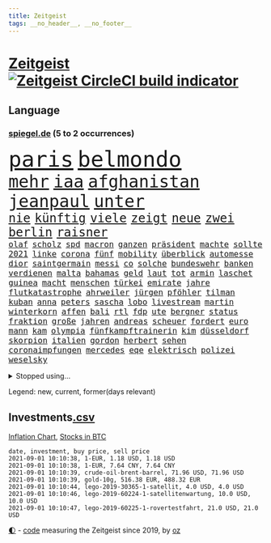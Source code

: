 ```yaml
---
title: Zeitgeist
tags: __no_header__, __no_footer__
---
```


# [Zeitgeist](https://oliz.io/zeitgeist/) [![Zeitgeist CircleCI build indicator](https://circleci.com/gh/ooz/zeitgeist.svg?style=shield)](https://circleci.com/gh/ooz/zeitgeist)

## Language

<h3><a href="https://www.spiegel.de" target="_blank">spiegel.de</a> (5 to 2 occurrences)</h3>
<p style="font-family:monospace">
<span style="font-size:32pt"><a href="news_links.html#paris" class="current">paris</a></span>
<span style="font-size:32pt"><a href="news_links.html#belmondo" class="new">belmondo</a></span>
<br>
<span style="font-size:25pt"><a href="news_links.html#mehr" class="current">mehr</a></span>
<span style="font-size:25pt"><a href="news_links.html#iaa" class="new">iaa</a></span>
<span style="font-size:25pt"><a href="news_links.html#afghanistan" class="current">afghanistan</a></span>
<span style="font-size:25pt"><a href="news_links.html#jeanpaul" class="new">jeanpaul</a></span>
<span style="font-size:25pt"><a href="news_links.html#unter" class="current">unter</a></span>
<br>
<span style="font-size:18pt"><a href="news_links.html#nie" class="current">nie</a></span>
<span style="font-size:18pt"><a href="news_links.html#künftig" class="current">künftig</a></span>
<span style="font-size:18pt"><a href="news_links.html#viele" class="current">viele</a></span>
<span style="font-size:18pt"><a href="news_links.html#zeigt" class="current">zeigt</a></span>
<span style="font-size:18pt"><a href="news_links.html#neue" class="current">neue</a></span>
<span style="font-size:18pt"><a href="news_links.html#zwei" class="current">zwei</a></span>
<span style="font-size:18pt"><a href="news_links.html#berlin" class="current">berlin</a></span>
<span style="font-size:18pt"><a href="news_links.html#raisner" class="new">raisner</a></span>
<br>
<span style="font-size:12pt"><a href="news_links.html#olaf" class="current">olaf</a></span>
<span style="font-size:12pt"><a href="news_links.html#scholz" class="current">scholz</a></span>
<span style="font-size:12pt"><a href="news_links.html#spd" class="current">spd</a></span>
<span style="font-size:12pt"><a href="news_links.html#macron" class="current">macron</a></span>
<span style="font-size:12pt"><a href="news_links.html#ganzen" class="current">ganzen</a></span>
<span style="font-size:12pt"><a href="news_links.html#präsident" class="current">präsident</a></span>
<span style="font-size:12pt"><a href="news_links.html#machte" class="current">machte</a></span>
<span style="font-size:12pt"><a href="news_links.html#sollte" class="current">sollte</a></span>
<span style="font-size:12pt"><a href="news_links.html#2021" class="current">2021</a></span>
<span style="font-size:12pt"><a href="news_links.html#linke" class="current">linke</a></span>
<span style="font-size:12pt"><a href="news_links.html#corona" class="current">corona</a></span>
<span style="font-size:12pt"><a href="news_links.html#fünf" class="current">fünf</a></span>
<span style="font-size:12pt"><a href="news_links.html#mobility" class="new">mobility</a></span>
<span style="font-size:12pt"><a href="news_links.html#überblick" class="current">überblick</a></span>
<span style="font-size:12pt"><a href="news_links.html#automesse" class="new">automesse</a></span>
<span style="font-size:12pt"><a href="news_links.html#dior" class="new">dior</a></span>
<span style="font-size:12pt"><a href="news_links.html#saintgermain" class="current">saintgermain</a></span>
<span style="font-size:12pt"><a href="news_links.html#messi" class="current">messi</a></span>
<span style="font-size:12pt"><a href="news_links.html#co" class="current">co</a></span>
<span style="font-size:12pt"><a href="news_links.html#solche" class="current">solche</a></span>
<span style="font-size:12pt"><a href="news_links.html#bundeswehr" class="current">bundeswehr</a></span>
<span style="font-size:12pt"><a href="news_links.html#banken" class="current">banken</a></span>
<span style="font-size:12pt"><a href="news_links.html#verdienen" class="current">verdienen</a></span>
<span style="font-size:12pt"><a href="news_links.html#malta" class="current">malta</a></span>
<span style="font-size:12pt"><a href="news_links.html#bahamas" class="new">bahamas</a></span>
<span style="font-size:12pt"><a href="news_links.html#geld" class="current">geld</a></span>
<span style="font-size:12pt"><a href="news_links.html#laut" class="current">laut</a></span>
<span style="font-size:12pt"><a href="news_links.html#tot" class="current">tot</a></span>
<span style="font-size:12pt"><a href="news_links.html#armin" class="current">armin</a></span>
<span style="font-size:12pt"><a href="news_links.html#laschet" class="current">laschet</a></span>
<span style="font-size:12pt"><a href="news_links.html#guinea" class="current">guinea</a></span>
<span style="font-size:12pt"><a href="news_links.html#macht" class="current">macht</a></span>
<span style="font-size:12pt"><a href="news_links.html#menschen" class="current">menschen</a></span>
<span style="font-size:12pt"><a href="news_links.html#türkei" class="current">türkei</a></span>
<span style="font-size:12pt"><a href="news_links.html#emirate" class="current">emirate</a></span>
<span style="font-size:12pt"><a href="news_links.html#jahre" class="current">jahre</a></span>
<span style="font-size:12pt"><a href="news_links.html#flutkatastrophe" class="current">flutkatastrophe</a></span>
<span style="font-size:12pt"><a href="news_links.html#ahrweiler" class="current">ahrweiler</a></span>
<span style="font-size:12pt"><a href="news_links.html#jürgen" class="current">jürgen</a></span>
<span style="font-size:12pt"><a href="news_links.html#pföhler" class="current">pföhler</a></span>
<span style="font-size:12pt"><a href="news_links.html#tilman" class="new">tilman</a></span>
<span style="font-size:12pt"><a href="news_links.html#kuban" class="new">kuban</a></span>
<span style="font-size:12pt"><a href="news_links.html#anna" class="current">anna</a></span>
<span style="font-size:12pt"><a href="news_links.html#peters" class="current">peters</a></span>
<span style="font-size:12pt"><a href="news_links.html#sascha" class="new">sascha</a></span>
<span style="font-size:12pt"><a href="news_links.html#lobo" class="new">lobo</a></span>
<span style="font-size:12pt"><a href="news_links.html#livestream" class="current">livestream</a></span>
<span style="font-size:12pt"><a href="news_links.html#martin" class="current">martin</a></span>
<span style="font-size:12pt"><a href="news_links.html#winterkorn" class="current">winterkorn</a></span>
<span style="font-size:12pt"><a href="news_links.html#affen" class="current">affen</a></span>
<span style="font-size:12pt"><a href="news_links.html#bali" class="new">bali</a></span>
<span style="font-size:12pt"><a href="news_links.html#rtl" class="current">rtl</a></span>
<span style="font-size:12pt"><a href="news_links.html#fdp" class="current">fdp</a></span>
<span style="font-size:12pt"><a href="news_links.html#ute" class="current">ute</a></span>
<span style="font-size:12pt"><a href="news_links.html#bergner" class="current">bergner</a></span>
<span style="font-size:12pt"><a href="news_links.html#status" class="current">status</a></span>
<span style="font-size:12pt"><a href="news_links.html#fraktion" class="current">fraktion</a></span>
<span style="font-size:12pt"><a href="news_links.html#große" class="current">große</a></span>
<span style="font-size:12pt"><a href="news_links.html#jahren" class="current">jahren</a></span>
<span style="font-size:12pt"><a href="news_links.html#andreas" class="current">andreas</a></span>
<span style="font-size:12pt"><a href="news_links.html#scheuer" class="current">scheuer</a></span>
<span style="font-size:12pt"><a href="news_links.html#fordert" class="current">fordert</a></span>
<span style="font-size:12pt"><a href="news_links.html#euro" class="current">euro</a></span>
<span style="font-size:12pt"><a href="news_links.html#mann" class="current">mann</a></span>
<span style="font-size:12pt"><a href="news_links.html#kam" class="current">kam</a></span>
<span style="font-size:12pt"><a href="news_links.html#olympia" class="current">olympia</a></span>
<span style="font-size:12pt"><a href="news_links.html#fünfkampftrainerin" class="new">fünfkampftrainerin</a></span>
<span style="font-size:12pt"><a href="news_links.html#kim" class="current">kim</a></span>
<span style="font-size:12pt"><a href="news_links.html#düsseldorf" class="current">düsseldorf</a></span>
<span style="font-size:12pt"><a href="news_links.html#skorpion" class="new">skorpion</a></span>
<span style="font-size:12pt"><a href="news_links.html#italien" class="current">italien</a></span>
<span style="font-size:12pt"><a href="news_links.html#gordon" class="new">gordon</a></span>
<span style="font-size:12pt"><a href="news_links.html#herbert" class="current">herbert</a></span>
<span style="font-size:12pt"><a href="news_links.html#sehen" class="current">sehen</a></span>
<span style="font-size:12pt"><a href="news_links.html#coronaimpfungen" class="current">coronaimpfungen</a></span>
<span style="font-size:12pt"><a href="news_links.html#mercedes" class="current">mercedes</a></span>
<span style="font-size:12pt"><a href="news_links.html#eqe" class="new">eqe</a></span>
<span style="font-size:12pt"><a href="news_links.html#elektrisch" class="new">elektrisch</a></span>
<span style="font-size:12pt"><a href="news_links.html#polizei" class="current">polizei</a></span>
<span style="font-size:12pt"><a href="news_links.html#weselsky" class="current">weselsky</a></span>
</p>
<details>
<summary>Stopped using...</summary>
<p class="former" style="font-size:12pt">
ausgang(320) lisa(320) scheinen(320) arbeitsplatz(319) beleidigungen(319) kollegen(319) luis(319) missachtet(319) taten(319) vision(319) wolfgang(319) haftstrafe(318) sperre(318) verlegt(318) beschwerde(317) blicken(317) brand(317) explodieren(317) gaga(317) grenzen(317) maß(317) tiktok(317) versehentlich(317) äußerst(317) aufregung(316) coronainfektionen(316) dienen(316) erfahrung(316) gekündigt(316) gerecht(316) meghan(316) monatelang(316) moore(316) planeten(316) talent(316) umwelt(316) usaußenminister(316) zustand(316) autofahrerin(315) coronalockdown(315) komplizen(315) lager(315) partys(315) podium(315) rollstuhl(315) serien(315) sexuelle(315) usgericht(315) verfolgte(315) warentest(315) 2017(314) aufhebung(314) betrug(314) brettspiele(314) drohte(314) erneute(314) feier(314) fuß(314) gedauert(314) geistliche(314) obama(314) positive(314) spiels(314) verbringen(314) vorsitzende(314) wahlbetrug(314) ausbruch(313) coronaschnelltests(313) ehefrau(313) gast(313) informieren(313) lunge(313) moderna(313) schweden(313) trägt(313) verfassungsschutz(313) verschiebt(313) verstößen(313) werkzeug(313) woran(313) annehmen(312) arbeitsplätze(312) beachten(312) befand(312) beschädigt(312) brauchte(312) brown(312) gefährden(312) heran(312) mahnt(312) nationalspieler(312) ruhm(312) schatten(312) schwangerschaft(312) schwedischen(312) verdächtiger(312) weltgesundheitsorganisation(312) bestellt(311) brinkhaus(311) chinesische(311) coronainfizierte(311) doppelt(311) erfolge(311) gipfel(311) klimawandels(311) künftigen(311) lieben(311) mut(311) ralph(311) regisseurin(311) schwierigen(311) spur(311) unionsfraktionschef(311) vorstandschef(311) wahrheit(311) österreichische(311) air(310) allianz(310) aufruf(310) bundespolizei(310) elektroauto(310) flüchten(310) geburt(310) gestrichen(310) gewaltige(310) irans(310) kandidatinnen(310) medikamente(310) normalität(310) oma(310) parlamentswahl(310) rechtfertigt(310) registriert(310) schwangere(310) tradition(310) zurzeit(310) üben(310) überlegen(310) attila(309) bisschen(309) bull(309) entschuldigen(309) erfolgreicher(309) hildmann(309) jedem(309) jüngeren(309) kippe(309) medikament(309) nawalnys(309) oppositionelle(309) promis(309) ringt(309) schlagzeilen(309) smith(309) sprang(309) usschauspieler(309) valley(309) zusammenarbeit(309) zwillinge(309) öfter(309) 6(308) aggressive(308) belasten(308) figuren(308) gewässern(308) laura(308) michelle(308) peru(308) schwarzwald(308) sechsten(308) shutdown(308) spektakulär(308) südkorea(308) wuhan(308) 1980(307) ausnahmen(307) b(307) chefin(307) häufen(307) klimaschützer(307) konzentrieren(307) negativ(307) rassistischer(307) unerwartet(307) 52(306) barack(306) bekämpfung(306) demonstrationen(306) erbe(306) lakers(306) leitet(306) lust(306) nba(306) optimistisch(306) orbán(306) publikum(306) razzien(306) russell(306) schmerzen(306) skepsis(306) strafe(306) tötet(306) update(306) viktor(306) asien(305) boden(305) djokovic(305) eliten(305) entsprechend(305) ermittlern(305) perfekte(305) selben(305) strikte(305) tatverdächtigen(305) aserbaidschan(304) digitalen(304) gefühle(304) jahresbeginn(304) radikale(304) rollen(304) wilson(304) zusammenhalt(304) zwischenzeitlich(304) eilish(303) extremen(303) jennifer(303) nerven(303) politologe(303) saarland(303) schwanger(303) verlauf(303) verspätung(303) anwälte(302) beschuldigten(302) beschäftigen(302) disney+(302) distanziert(302) erschöpft(302) grundgesetz(302) inszenierung(302) lernt(302) loswerden(302) match(302) rande(302) transporter(302) wirecardskandal(302) aufgetreten(301) bekamen(301) feuerwehrmann(301) kanzlerschaft(301) maximilian(301) nachricht(301) psychologin(301) setzten(301) verbindet(301) verkehrsunfall(301) werke(301) dennis(300) dominanz(300) negative(300) risiken(300) schnellen(300) verschärfte(300) volle(300) wien(300) 17jährigen(299) aufstellen(299) erneuert(299) projekt(299) spotify(299) 2030(298) demokratische(298) erkrankten(298) störung(298) aktie(297) apotheken(297) bgh(297) eindämmung(297) erleidet(297) falle(297) gaben(297) journalistin(297) rivale(297) teenager(297) usrepräsentantenhaus(297) vorstellen(297) zusammenstoß(297) 2006(296) ausschließen(296) beiträge(296) gabriel(296) lkw(296) prompt(296) ryan(296) verbessern(296) alice(295) ansteckend(295) aufstand(295) deals(295) mick(295) 40000(294) gemeinsames(294) staatsbürgerschaft(294) unbekannt(293) überleben(293) bach(292) beschränkungen(292) coronaviruspandemie(292) entließ(292) kommentare(292) strengen(292) überraschenden(292) begeben(291) general(291) milliardenhöhe(291) patzer(291) englands(290) erfassen(290) feuert(290) juristen(290) verzeihung(290) bangkok(289) einiger(289) hafen(289) tennisspieler(289) eigenes(288) freiwilligen(288) jacob(288) kräfte(288) syrer(288) wünsche(288) automatisch(287) insolvenz(287) jungs(287) schneiden(287) steigern(287) tansania(287) telegram(287) tinder(287) aufgaben(286) hausarrest(286) startups(286) untergebracht(286) kandidieren(285) unsicher(285) anstiftung(284) architekt(284) bestmarke(284) coronaauflagen(284) langzeitfolgen(284) präsidentenwahl(284) 19jähriger(283) insolvenzen(283) krisen(283) stürzen(283) zählte(283) gegenzug(282) kassieren(282) schönste(282) revanche(281) sprung(281) tony(281) bewältigen(280) generalbundesanwalt(280) hinweis(280) pleitewelle(280) vereidigt(280) wiener(280) 2009(279) apples(279) erfährt(279) angeboten(278) angewiesen(278) sicherheitsgesetz(278) thüringer(278) 2012(277) erforscht(276) erhöhung(276) fußballweltmeister(276) immens(276) dauert(275) erprobt(275) intensivstation(275) unterhaltung(275) vorgenommen(273) afrikas(272) enthüllungen(272) jurist(272) sank(272) koalitionspartner(271) chemikalien(270) empfangen(270) unterbrochen(270) mittelpunkt(269) strafbar(268) termine(268) übereinstimmenden(268) segeln(267) 6000(266) kanadas(266) disziplin(265) gegenmaßnahmen(265) ferien(264) sicherheitsvorkehrungen(264) barth(263) kontert(263) weidel(262) dobrindt(261) empfänger(261) golfstar(261) schweine(261) zentimeter(261) ausgestiegen(260) panne(260) premiers(260) syrischen(260) clooney(257) sammeln(257) spacex(257) strukturen(255) exfreund(254) klarheit(254) verursachte(254) antony(253) koblenz(253) kehren(252) schadensersatz(251) theoretisch(251) herzinfarkt(250) prüfer(249) rückte(249) coronalockerungen(247) page(247) reif(245) rächen(245) jessica(243) unfällen(243) ärmelkanal(243) einreiseregeln(242) handgranate(242) kolleginnen(242) adolf(241) brachten(240) strahlt(240) astrazenecaimpfstoff(239) bunt(239) hassan(239) durchhalten(238) heimatstadt(238) clever(236) drinnen(233) ehrt(233) ios(233) hungern(232) inhaftierung(232) spannung(232) spielende(230) unternehmerin(230) generelle(229) grünenpolitikerin(229) sms(229) kopfverletzungen(227) schreien(227) norditalien(226) priorisierung(225) straflager(225) ausgegangen(223) überschatten(221) monarchin(220) commerzbank(219) unterschrift(218) trainers(216) verbraucht(216) mehrmals(215) extra(213) westdeutschland(211) exprofi(209) währung(209) südafrikanischen(207) verliehen(207) absolvieren(206) glasgow(205) turnerin(205) 160000(204) fotografiert(204) fotostrecke(204) schuf(203) fragwürdigen(202) ussender(202) unterscheidet(201) abouchakerprozess(200) peilt(200) umarmung(200) offline(199) regierungsbeteiligung(199) ausflüge(198) management(198) anreize(197) entsprechenden(197) sprengkörper(196) karriereende(195) desinformation(193) total(189) abreise(188) extremwetter(188) tierschutz(188) ungemütlich(188) abberufen(187) auge(187) el(187) geschrumpft(187) behindern(186) iii(186) impfpass(186) stürze(186) rüdiger(184) börsengang(183) panzer(183) beurlaubt(182) walterborjans(182) anfeindungen(181) elektronischen(180) tablets(179) bewerben(178) magische(178) italiener(177) neuanfang(176) benannt(174) vereint(173) autokonzern(172) containerschiff(172) fluggesellschaft(172) j(172) indigenen(171) arroganz(170) kaffee(170) oprah(169) winfrey(169) günstig(167) verstörend(166) atemnot(165) typ(165) schlangenlinien(164) zwangspause(164) rein(163) verbots(162) finanzierten(161) missgeschick(161) hose(160) 2003(159) einrichtung(158) katalanen(158) meteorologen(158) zdfintendant(156) ärmsten(156) datum(155) premierministerin(155) wilderer(155) redaktion(154) adams(153) steuerhinterziehung(153) coronarestriktionen(152) einsätzen(152) holten(151) reha(151) sagten(151) südamerika(151) anziehen(150) aufräumen(150) rinder(150) ukrainischen(150) happy(149) unverantwortlich(149) angefeindet(148) bargeld(147) eingesetzte(147) sicherheitslücke(146) disqualifikation(144) dopingtests(144) ermittlungsverfahren(144) ausschluss(143) zusammengebrochen(143) geschäftsgebaren(142) reformieren(142) verbotenen(142) prostituierte(141) sexuellem(141) dosb(140) sportbund(140) long(138) methan(138) nordwesten(138) diplomatische(136) rekordtief(136) einladen(135) streaming(135) witwe(135) luftfilter(132) fonds(130) käse(130) drittstaaten(128) ever(128) given(127) kubicki(126) altersgruppe(125) gew(124) querdenkerdemos(124) zugunglück(124) abkühlung(123) karsten(123) gewalttat(122) fühle(120) menschliches(120) schwimmstar(120) uneins(120) zunehmen(120) einstellung(119) fasst(119) initiatoren(119) nordmazedonien(119) zwischenfall(118) ferdinand(117) inland(117) rückzahlung(117) verwirrt(117) umständen(116) pcrtests(115) sloweniens(115) geplanter(114) campingplatz(113) zufriedener(113) versammlungsverbote(112) zugreifen(112) öffneten(112) gauland(111) krisenland(110) klagte(109) verkünden(109) erwachsen(108) geschleudert(108) milliardenschweren(108) niemandem(108) komme(107) abwarten(106) militärische(106) vorbehalt(106) völkische(106) 31jährigen(105) außenministers(105) institute(105) kubanische(105) massentests(105) positivem(105) simone(105) unschlagbar(105) wütenden(105) nördlich(104) verlieben(102) versprochenen(102) abgefeuert(101) durchsuchung(101) eingebracht(100) itsicherheitsbehörde(100) moldau(100) ausgehen(99) stromerzeugung(99) gefängnisstrafen(97) vierjähriger(97) querdenkerbewegung(96) spdchef(96) spiegelanalyse(96) crystal(94) reiter(94) rentnern(94) ungeliebten(94) gastronomen(93) referendum(93) spdchefin(93) färbt(92) heilpraktikerin(92) angereist(91) set(91) 48jähriger(90) aussetzung(90) beworfen(90) familienurlaub(90) libyens(90) argentinische(89) asphalt(89) durchbruch(89) geburten(89) absolute(88) gebäuden(88) mutiger(88) reguläre(88) reife(88) vorfahren(88) vorgeschrieben(88) wegweisenden(88) alleinerziehende(87) ausgezählt(87) bailey(87) fußballbundesligisten(87) nsdap(87) obamas(87) tattoos(87) bearbeitet(86) kaufte(86) 800(85) highlight(85) mentale(85) olympiamedaillen(85) saunders(85) abspaltung(84) agnes(84) bayerkonzern(84) bundesfinanzhof(84) crime(84) hebamme(84) hinzu(84) maier(84) pop(84) quartalsverlust(83) sächsische(83) autofahrern(82) einzel(82) erholen(82) kurzstreckenflüge(82) neunjähriger(82) ängste(82) 110000(81) anlaufen(81) farbton(81) hergestellte(81) hilbert(81) malen(81) mixed(81) olympischem(81) down(80) psyche(80) westbrook(80) abgeschrieben(79) brutalität(79) doppelbesteuerung(79) forscherin(79) leonie(79) tendenzen(79) artefakte(78) beweist(78) chips(78) einwanderer(78) interaktiven(78) lehnte(78) zurückgeschickt(78) 2008(77) cnn(77) empfängerinnen(77) polittalk(77) absoluten(76) dynamik(76) eingestehen(76) hilflos(76) landesliste(76) plagiatsvorwürfe(76) tanker(76) treffern(76) ungar(76) videoplattform(76) auflösen(75) bezeichnen(75) eisschild(75) messern(75) offengelegt(75) schweinen(75) arndt(74) nass(74) nikias(74) verwandeln(74) weitreichend(74) 47jähriger(73) basieren(73) reserve(73) wirkten(73) abschieben(72) biles(72) gemischte(72) müll(72) viking(72) biergarten(71) cduspitzenkandidat(71) element(71) hummels(71) lebend(71) telefonnummern(71) unglaublichen(71) unionskanzlerkandidaten(71) untersuchungsbericht(71) ausgestellt(70) fox(70) honorare(70) inspirieren(70) oppositionsführerin(70) positionierte(70) regenbogenfarben(70) teamleiter(70) appentwickler(69) ausgrenzen(69) ernennt(69) gräbt(69) milliardärs(69) nachweisen(69) serbien(69) toptalent(69) alaba(68) alibi(68) county(68) deutschlandachter(68) essens(68) hit(68) lydia(68) nashörner(68) südtirol(68) geordnet(67) rudern(67) tarife(67) trainingslager(67) verhungern(67) wahlkampfendspurt(67) tuchels(66) wohngebäude(66) angeblichem(65) bundesfinanzminister(65) getäuscht(65) mafiaboss(65) matchbälle(65) ocean(65) zentralbank(65) absehbare(64) angebracht(64) entschärfen(64) qantas(64) sicherste(64) 86(63) annamaria(63) auktionshäuser(63) australier(63) clanchef(63) ferchichi(63) gelenkt(63) regens(63) umfassende(63) warschauer(63) ausländern(62) fleischkonzern(62) geleitet(62) konsumforscher(62) seither(62) staatspräsidenten(62) verseucht(62) forscherinnen(61) hierarchie(61) kriegswaffen(61) qualifizierte(61) sifan(61) zufluchtsort(61) drugs(60) kältesten(60) onlineplattform(60) verbliebene(60) abstände(59) squad(59) tierärzte(59) abbildungen(58) ausnahme(58) bachef(58) berlinreinickendorf(58) hochwasserschutz(58) südchinesisches(58) verkohlte(58) vizeministerpräsident(58) zeug(58) akkreditierung(56) erfolgreiches(56) ilke(56) nicaragua(56) novak(56) ortega(56) vormittag(56) ben(55) kinderleichen(55) nutztieren(55) pionier(55) belastung(54) extremer(54) favoritinnen(54) impfzertifikate(54) irritationen(54) befeuert(53) bolt(53) guido(53) imposante(53) summer(53) banes(52) bratwurst(52) darknet(52) eifel(52) hybrid(52) intimität(52) pflegte(52) schließungen(52) scooterunfall(52) bundestagskandidaten(51) jacinda(51) kriegsgefangene(51) neuseelands(51) olympiagold(51) strobl(51) urteilte(51) wanken(51) amthor(50) außenseiterin(50) castillo(50) einwohnern(50) hollywoodstar(50) kirchen(50) olympischer(50) 49jähriger(49) ausgeübt(49) betriebssystem(49) weltall(49) wertsachen(49) jahrelange(48) ostwestfalen(48) ressort(48) sortieren(48) brot(47) djoković(47) künstlern(47) petflaschen(47) schwangeren(47) spontan(47) umwirbt(47) alltagshelden(46) entfallen(46) gefangenen(46) aufprall(45) aufregendsten(45) kollidiert(45) kriegsherr(45) malaika(45) mihambo(45) ruiniert(45) schienennetz(45) steven(45) weitspringerin(45) weitsprung(45) coronaschutzmaßnahmen(44) motoren(44) aline(43) bewältigung(43) herstellen(43) kontinuierlich(43) spielberg(43) verbotene(43) besuchte(42) küsten(42) marko(42) produktionsfirma(42) verbrennern(42) entmachteten(41) jeweiligen(41) kinderbüchertipps(41) köpfe(41) rückstau(41) ukrainer(41) usain(41) verprügelte(41) verwandelte(41) vordergrund(41) grenzschließungen(40) kummer(40) stettin(40) flüchtlingskrisen(39) rapperin(39) umweltverbände(39) veranstaltet(39) zugezogen(39) antike(38) frühestens(38) russen(38) saul(38) schmutzige(38) spürbaren(38) unesco(38) welterbe(38) aiwangers(37) moris(37) tiefflug(37) bbcreporter(36) geplündert(36) gesungen(36) kopiert(36) lehrergewerkschaft(36) verfügen(36) voigt(36) 1996(35) aggression(35) alternden(35) eddy(35) genauer(35) kofferraum(35) passagen(35) robinhood(35) staatsanwaltschaften(35) tampa(35) unterlief(35) vormund(35) auszeit(34) champagner(34) reiserückkehrer(34) schnellsten(34) bemängeln(33) dfbpokals(33) intuitiv(33) zuma(33) assange(32) wikileaksgründer(32) dunkle(31) gewartet(31) hilfslieferungen(31) könnt(31) larry(31) mittendrin(31) patrouille(31) schillerndsten(31) sicherheitsleute(31) slowenien(31) verkürzte(31) kathy(30) medizinischer(30) missbrauchsfall(30) plagiatsjäger(30) plagiatsverdacht(30) rechtens(30) spielplatz(30) textstellen(30) trevor(30) vorläufige(30) batterien(29) insbesondere(29) investigativjournalisten(29) onlinebroker(29) umfangreiche(29) anarchistische(28) cdurechtsaußen(28) eritrea(28) gardasee(28) glückliche(28) grenzkontrollen(28) hauptdarsteller(28) iphonenutzer(28) sandra(28) stikochef(28) unglücksort(28) zeitfahren(28) gelb(27) persischen(27) querelen(27) schwein(27) spioniert(27) 33jährige(26) bränden(26) einstufung(26) fußballturnier(26) kameramann(26) medaillengewinner(26) no(26) einführung(25) fingerabdruck(25) mundtot(25) sorgten(25) streaminganbieter(25) catania(24) kriegsgebieten(24) moïse(24) impfanmeldungen(23) tags(23) winde(23) wunderschön(23) bangladesch(22) grömitz(22) halbfinalaus(22) markenrecht(22) schottischen(22) stromausfällen(22) filmkritik(21) gelockt(21) glaubwürdig(21) imbiss(21) ramaphosa(21) spielzeugkonzern(21) tanks(21) beirut(20) buchen(20) entgleist(20) klimaprogramm(20) sandro(20) vereinbar(20) wetterextreme(20) dlrg(19) guardian(19) ngos(19) strafbefehl(19) wohnungsfenster(19) kontroverse(18) superspreadingevent(18) basketballer(17) bianca(17) gebannt(17) glich(17) lies(17) stallion(17) strandkorb(17) thee(17) timing(17) entzieht(16) gehörten(16) komitee(16) megan(16) stellenausschreibung(16) stolberg(16) aufwärtstrend(15) fahrweise(15) gewichtheber(15) kontamination(15) löwen(15) wahlausschuss(15) zerstörten(15) komiker(14) laxe(14) skateboarderin(14) sommerspielen(14) zuspitzen(14) baseball(13) geräten(13) kenne(13) martine(13) pflichtversicherung(13) verfassungsbeschwerden(13) versicherungspflicht(13) wellbrock(13) interaktive(12) krimis(12) recycelten(12) silverstone(12) zuzubereiten(12) anschluss(11) berührung(11) betrunkene(11) flutgebiet(11) geplünderte(11) gibt's(11) hochwasseropfer(11) nso(11) ungelöst(11) unterirdische(11) verwüsteten(11)
</p>
</details>
<p>Legend: <span class="new">new</span>, <span class="current">current</span>, <span class="former">former(days relevant)</span></p>

## Investments[.csv](investments.csv)

[Inflation Chart](https://inflationchart.com),
[Stocks in BTC](https://stonksinbtc.xyz/)

```
date, investment, buy price, sell price
2021-09-01 10:10:38, 1-EUR, 1.18 USD, 1.18 USD
2021-09-01 10:10:38, 1-EUR, 7.64 CNY, 7.64 CNY
2021-09-01 10:10:39, crude-oil-brent-barrel, 71.96 USD, 71.96 USD
2021-09-01 10:10:39, gold-10g, 516.38 EUR, 488.32 EUR
2021-09-01 10:10:44, lego-2019-30365-1-satellit, 4.0 USD, 4.0 USD
2021-09-01 10:10:46, lego-2019-60224-1-satellitenwartung, 10.0 USD, 10.0 USD
2021-09-01 10:10:47, lego-2019-60225-1-rovertestfahrt, 21.0 USD, 21.0 USD
```

<footer>
<a href="javascript:toggleTheme()" class="nav">🌓</a>
- <a href="https://github.com/ooz/zeitgeist">code</a> measuring the Zeitgeist since 2019, by <a href="https://oliz.io">oz</a>
</footer>
